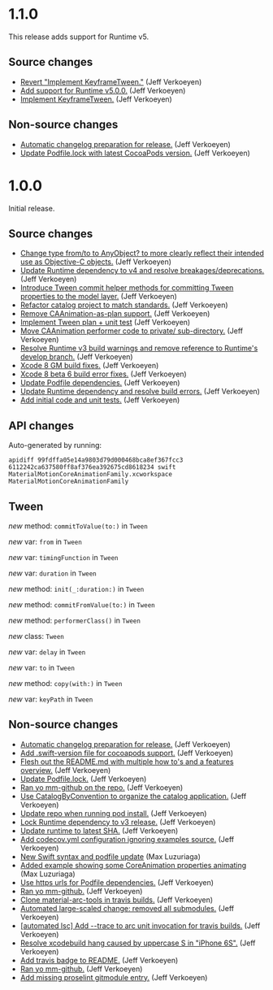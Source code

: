 # 1.1.0

This release adds support for Runtime v5.

## Source changes

* [Revert "Implement KeyframeTween."](https://github.com/material-motion/material-motion-family-coreanimation-swift/commit/b04b40b4f335e08e9a388c322cd422aacbeca94b) (Jeff Verkoeyen)
* [Add support for Runtime v5.0.0.](https://github.com/material-motion/material-motion-family-coreanimation-swift/commit/e2818cf0d02fa7e49a023d0fd5c365a02a804ae7) (Jeff Verkoeyen)
* [Implement KeyframeTween.](https://github.com/material-motion/material-motion-family-coreanimation-swift/commit/38254f4b7e6c3e1a0a0fd77a3323149e9cb1bbc0) (Jeff Verkoeyen)

## Non-source changes

* [Automatic changelog preparation for release.](https://github.com/material-motion/material-motion-family-coreanimation-swift/commit/6f21da787527e78eff0889735e7e598cb1ed7148) (Jeff Verkoeyen)
* [Update Podfile.lock with latest CocoaPods version.](https://github.com/material-motion/material-motion-family-coreanimation-swift/commit/46bde21ed70d62fcbb07df916fe8ccd4191ec0fb) (Jeff Verkoeyen)

# 1.0.0

Initial release.

## Source changes

* [Change type from/to to AnyObject? to more clearly reflect their intended use as Objective-C objects.](https://github.com/material-motion/material-motion-family-coreanimation-swift/commit/a45ade898e14e8603eb39265c59d8897ea77db4a) (Jeff Verkoeyen)
* [Update Runtime dependency to v4 and resolve breakages/deprecations.](https://github.com/material-motion/material-motion-family-coreanimation-swift/commit/ba69c6765ca52e7873ea13f30888068e7853e00d) (Jeff Verkoeyen)
* [Introduce Tween commit helper methods for committing Tween properties to the model layer.](https://github.com/material-motion/material-motion-family-coreanimation-swift/commit/2abae29c265a78e0e0308fde63af5ced4760f225) (Jeff Verkoeyen)
* [Refactor catalog project to match standards.](https://github.com/material-motion/material-motion-family-coreanimation-swift/commit/dd65817e5f3691d244cbff1e8be164f661ab104f) (Jeff Verkoeyen)
* [Remove CAAnimation-as-plan support.](https://github.com/material-motion/material-motion-family-coreanimation-swift/commit/ed7b0e58bd0b71c6a9e17285065247c20aaf0ecc) (Jeff Verkoeyen)
* [Implement Tween plan + unit test](https://github.com/material-motion/material-motion-family-coreanimation-swift/commit/0f2a0381e824f9e759a12c9b20fe98c6016a11d8) (Jeff Verkoeyen)
* [Move CAAnimation performer code to private/ sub-directory.](https://github.com/material-motion/material-motion-family-coreanimation-swift/commit/9300ad64cc339228bdcbb6ef83a4c730908a5b46) (Jeff Verkoeyen)
* [Resolve Runtime v3 build warnings and remove reference to Runtime's develop branch.](https://github.com/material-motion/material-motion-family-coreanimation-swift/commit/c69478d504cf5fdfbdff3b5c22d91b312c795a5a) (Jeff Verkoeyen)
* [Xcode 8 GM build fixes.](https://github.com/material-motion/material-motion-family-coreanimation-swift/commit/cb5f83854db058b1a70ba2fc520c7e495569eab7) (Jeff Verkoeyen)
* [Xcode 8 beta 6 build error fixes.](https://github.com/material-motion/material-motion-family-coreanimation-swift/commit/7bc5169f9eb85769a4ff3f2a71c0c9c12f493e5c) (Jeff Verkoeyen)
* [Update Podfile dependencies.](https://github.com/material-motion/material-motion-family-coreanimation-swift/commit/b4a3012bed37e4bfb594cb81a65cc06c174feb32) (Jeff Verkoeyen)
* [Update Runtime dependency and resolve build errors.](https://github.com/material-motion/material-motion-family-coreanimation-swift/commit/101a41afabc6359b03e2c0318007d57da583d469) (Jeff Verkoeyen)
* [Add initial code and unit tests.](https://github.com/material-motion/material-motion-family-coreanimation-swift/commit/23d97989764630ae22055e1649a6b75f72a476a5) (Jeff Verkoeyen)

## API changes

Auto-generated by running:

    apidiff 99fdffa05e14a9803d79d000468bca8ef367fcc3 6112242ca637580ff8af376ea392675cd8618234 swift MaterialMotionCoreAnimationFamily.xcworkspace MaterialMotionCoreAnimationFamily

## Tween

*new* method: `commitToValue(to:)` in `Tween`

*new* var: `from` in `Tween`

*new* var: `timingFunction` in `Tween`

*new* var: `duration` in `Tween`

*new* method: `init(_:duration:)` in `Tween`

*new* method: `commitFromValue(to:)` in `Tween`

*new* method: `performerClass()` in `Tween`

*new* class: `Tween`

*new* var: `delay` in `Tween`

*new* var: `to` in `Tween`

*new* method: `copy(with:)` in `Tween`

*new* var: `keyPath` in `Tween`

## Non-source changes

* [Automatic changelog preparation for release.](https://github.com/material-motion/material-motion-family-coreanimation-swift/commit/6112242ca637580ff8af376ea392675cd8618234) (Jeff Verkoeyen)
* [Add .swift-version file for cocoapods support.](https://github.com/material-motion/material-motion-family-coreanimation-swift/commit/8406db3f094ff66ce3b99239ecf9476f97d7d612) (Jeff Verkoeyen)
* [Flesh out the README.md with multiple how to's and a features overview.](https://github.com/material-motion/material-motion-family-coreanimation-swift/commit/a2973ff063d5a9f1986ae03557071e49edba85ee) (Jeff Verkoeyen)
* [Update Podfile.lock.](https://github.com/material-motion/material-motion-family-coreanimation-swift/commit/81ecff5653fa60b4329532ec34adb0c5c40c708a) (Jeff Verkoeyen)
* [Ran yo mm-github on the repo.](https://github.com/material-motion/material-motion-family-coreanimation-swift/commit/3d53d62ac646886af6118cf5780120bb929af63d) (Jeff Verkoeyen)
* [Use CatalogByConvention to organize the catalog application.](https://github.com/material-motion/material-motion-family-coreanimation-swift/commit/be727d7c5dbafb6893afffe61eb350bf4bcff748) (Jeff Verkoeyen)
* [Update repo when running pod install.](https://github.com/material-motion/material-motion-family-coreanimation-swift/commit/d78f5327bfd958e700b81b10b5bb7466032ea7c1) (Jeff Verkoeyen)
* [Lock Runtime dependency to v3 release.](https://github.com/material-motion/material-motion-family-coreanimation-swift/commit/22a39c23c486509561c85ab58ef1865c88947bfa) (Jeff Verkoeyen)
* [Update runtime to latest SHA.](https://github.com/material-motion/material-motion-family-coreanimation-swift/commit/9e97c780f278a7f40ae2a17e394f5ea6ec1cd875) (Jeff Verkoeyen)
* [Add codecov.yml configuration ignoring examples source.](https://github.com/material-motion/material-motion-family-coreanimation-swift/commit/32afdc45ff38ff450d2d84ec34637adc115a024e) (Jeff Verkoeyen)
* [New Swift syntax and podfile update](https://github.com/material-motion/material-motion-family-coreanimation-swift/commit/9ed11bce8962017993cbc6567da1f99274212abb) (Max Luzuriaga)
* [Added example showing some CoreAnimation properties animating](https://github.com/material-motion/material-motion-family-coreanimation-swift/commit/a6d9d828a150b23e4bb922519df24c79c6e43514) (Max Luzuriaga)
* [Use https urls for Podfile dependencies.](https://github.com/material-motion/material-motion-family-coreanimation-swift/commit/5a035fa8b218684688be408a6ce1e9e5856abfc0) (Jeff Verkoeyen)
* [Ran yo mm-github.](https://github.com/material-motion/material-motion-family-coreanimation-swift/commit/17dd08096f9cad7e302ac94d5aee5be76e853665) (Jeff Verkoeyen)
* [Clone material-arc-tools in travis builds.](https://github.com/material-motion/material-motion-family-coreanimation-swift/commit/ed23a1ea209c444ecc082527d02efed67f345e03) (Jeff Verkoeyen)
* [Automated large-scaled change: removed all submodules.](https://github.com/material-motion/material-motion-family-coreanimation-swift/commit/99b04d3c106114e9aff6245cd7d7598f4ac8209b) (Jeff Verkoeyen)
* [[automated lsc] Add --trace to arc unit invocation for travis builds.](https://github.com/material-motion/material-motion-family-coreanimation-swift/commit/fb3139d84fc844302440392181d7b76bfd5d1403) (Jeff Verkoeyen)
* [Resolve xcodebuild hang caused by uppercase S in "iPhone 6S".](https://github.com/material-motion/material-motion-family-coreanimation-swift/commit/7b6a6945568f138476e4df58f7b73f945750f6ae) (Jeff Verkoeyen)
* [Add travis badge to README.](https://github.com/material-motion/material-motion-family-coreanimation-swift/commit/e4a74095bba32c8c6b8187e6f742479f872494dc) (Jeff Verkoeyen)
* [Ran yo mm-github.](https://github.com/material-motion/material-motion-family-coreanimation-swift/commit/db0d402a4a24ce59fbe0d4b8490299a574d31b86) (Jeff Verkoeyen)
* [Add missing proselint gitmodule entry.](https://github.com/material-motion/material-motion-family-coreanimation-swift/commit/fc835f612ab758939fcd088b2b39c30aaa8460b4) (Jeff Verkoeyen)
